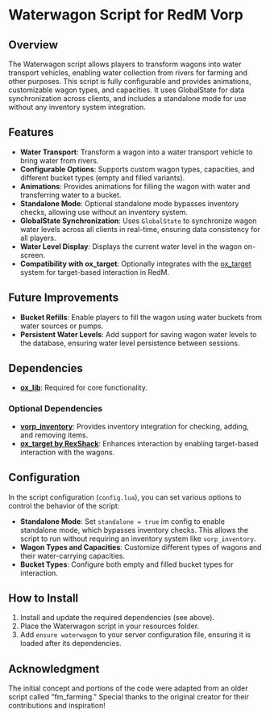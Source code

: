 # Waterwagon Script for RedM Vorp

## Overview
The Waterwagon script allows players to transform wagons into water transport vehicles, enabling water collection from rivers for farming and other purposes. This script is fully configurable and provides animations, customizable wagon types, and capacities. It uses GlobalState for data synchronization across clients, and includes a standalone mode for use without any inventory system integration.

## Features
- **Water Transport**: Transform a wagon into a water transport vehicle to bring water from rivers.
- **Configurable Options**: Supports custom wagon types, capacities, and different bucket types (empty and filled variants).
- **Animations**: Provides animations for filling the wagon with water and transferring water to a bucket.
- **Standalone Mode**: Optional standalone mode bypasses inventory checks, allowing use without an inventory system.
- **GlobalState Synchronization**: Uses `GlobalState` to synchronize wagon water levels across all clients in real-time, ensuring data consistency for all players.
- **Water Level Display**: Displays the current water level in the wagon on-screen.
- **Compatibility with ox_target**: Optionally integrates with the [ox_target](https://github.com/Rexshack-RedM/ox_target) system for target-based interaction in RedM.

## Future Improvements
- **Bucket Refills**: Enable players to fill the wagon using water buckets from water sources or pumps.
- **Persistent Water Levels**: Add support for saving wagon water levels to the database, ensuring water level persistence between sessions.

## Dependencies
- **[ox_lib](https://github.com/overextended/ox_lib)**: Required for core functionality.
  
### Optional Dependencies
- **[vorp_inventory](https://github.com/VORPCORE/vorp_inventory-lua)**: Provides inventory integration for checking, adding, and removing items.
- **[ox_target by RexShack](https://github.com/Rexshack-RedM/ox_target)**: Enhances interaction by enabling target-based interaction with the wagons.

## Configuration
In the script configuration (`config.lua`), you can set various options to control the behavior of the script:

- **Standalone Mode**: Set `standalone = true` im config to enable standalone mode, which bypasses inventory checks. This allows the script to run without requiring an inventory system like `vorp_inventory`.
- **Wagon Types and Capacities**: Customize different types of wagons and their water-carrying capacities.
- **Bucket Types**: Configure both empty and filled bucket types for interaction.

## How to Install
1. Install and update the required dependencies (see above).
2. Place the Waterwagon script in your resources folder.
3. Add `ensure waterwagon` to your server configuration file, ensuring it is loaded after its dependencies.

## Acknowledgment
The initial concept and portions of the code were adapted from an older script called "fm_farming." Special thanks to the original creator for their contributions and inspiration!